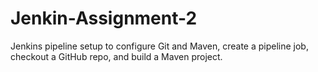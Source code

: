 # Jenkin-Assignment-2
Jenkins pipeline setup to configure Git and Maven, create a pipeline job, checkout a GitHub repo, and build a Maven project.
